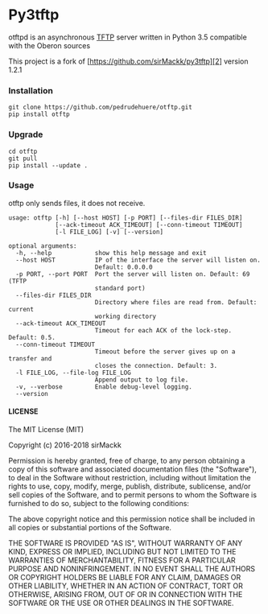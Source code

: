 # Py3tftp

otftpd is an asynchronous [TFTP][1] server written in Python 3.5 compatible with the Oberon sources

This project is a fork of  [https://github.com/sirMackk/py3tftp][2] version 1.2.1
### Installation

```
git clone https://github.com/pedrudehuere/otftp.git
pip install otftp
```

### Upgrade

```
cd otftp
git pull
pip install --update .
```

### Usage

otftp only sends files, it does not receive.

```
usage: otftp [-h] [--host HOST] [-p PORT] [--files-dir FILES_DIR]
             [--ack-timeout ACK_TIMEOUT] [--conn-timeout TIMEOUT]
             [-l FILE_LOG] [-v] [--version]

optional arguments:
  -h, --help            show this help message and exit
  --host HOST           IP of the interface the server will listen on.
                        Default: 0.0.0.0
  -p PORT, --port PORT  Port the server will listen on. Default: 69 (TFTP
                        standard port)
  --files-dir FILES_DIR
                        Directory where files are read from. Default: current
                        working directory
  --ack-timeout ACK_TIMEOUT
                        Timeout for each ACK of the lock-step. Default: 0.5.
  --conn-timeout TIMEOUT
                        Timeout before the server gives up on a transfer and
                        closes the connection. Default: 3.
  -l FILE_LOG, --file-log FILE_LOG
                        Append output to log file.
  -v, --verbose         Enable debug-level logging.
  --version
```

#### LICENSE

The MIT License (MIT)

Copyright (c) 2016-2018 sirMackk

Permission is hereby granted, free of charge, to any person obtaining a copy
of this software and associated documentation files (the "Software"), to deal
in the Software without restriction, including without limitation the rights
to use, copy, modify, merge, publish, distribute, sublicense, and/or sell
copies of the Software, and to permit persons to whom the Software is
furnished to do so, subject to the following conditions:

The above copyright notice and this permission notice shall be included in all
copies or substantial portions of the Software.

THE SOFTWARE IS PROVIDED "AS IS", WITHOUT WARRANTY OF ANY KIND, EXPRESS OR
IMPLIED, INCLUDING BUT NOT LIMITED TO THE WARRANTIES OF MERCHANTABILITY,
FITNESS FOR A PARTICULAR PURPOSE AND NONINFRINGEMENT. IN NO EVENT SHALL THE
AUTHORS OR COPYRIGHT HOLDERS BE LIABLE FOR ANY CLAIM, DAMAGES OR OTHER
LIABILITY, WHETHER IN AN ACTION OF CONTRACT, TORT OR OTHERWISE, ARISING FROM,
OUT OF OR IN CONNECTION WITH THE SOFTWARE OR THE USE OR OTHER DEALINGS IN THE
SOFTWARE.


[1]: https://en.wikipedia.org/wiki/Trivial_File_Transfer_Protocol
[2]: https://github.com/sirMackk/py3tftp
